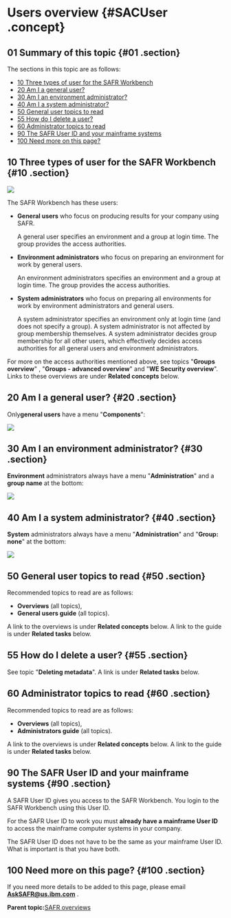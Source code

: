 # Users overview {#SACUser .concept}

## 01 Summary of this topic {#01 .section}

The sections in this topic are as follows:

-   [10 Three types of user for the SAFR Workbench](SACUser.md#10)
-   [20 Am I a general user?](SACUser.md#20)
-   [30 Am I an environment administrator?](SACUser.md#30)
-   [40 Am I a system administrator?](SACUser.md#40)
-   [50 General user topics to read](SACUser.md#50)
-   [55 How do I delete a user?](SACUser.md#55)
-   [60 Administrator topics to read](SACUser.md#60)
-   [90 The SAFR User ID and your mainframe systems](SACUser.md#90)
-   [100 Need more on this page?](SACUser.md#100)

## 10 Three types of user for the SAFR Workbench {#10 .section}

![](images/User_Concept_Admin_GU_02.gif)

The SAFR Workbench has these users:

-   **General users** who focus on producing results for your company using SAFR.

    A general user specifies an environment and a group at login time. The group provides the access authorities.

-   **Environment administrators** who focus on preparing an environment for work by general users.

    An environment administrators specifies an environment and a group at login time. The group provides the access authorities.

-   **System administrators** who focus on preparing all environments for work by environment administrators and general users.

    A system administrator specifies an environment only at login time \(and does not specify a group\). A system administrator is not affected by group membership themselves. A system administrator decides group membership for all other users, which effectively decides access authorities for all general users and environment administrators.


For more on the access authorities mentioned above, see topics "**Groups overview**" , "**Groups - advanced overview**" and "**WE Security overview**". Links to these overviews are under **Related concepts** below.

## 20 Am I a general user? {#20 .section}

Only**general users** have a menu "**Components**":

![](images/Users_GenUser03.GIF)

## 30 Am I an environment administrator? {#30 .section}

**Environment** administrators always have a menu "**Administration**" and a **group name** at the bottom:

![](images/Users_EnvAdmin03.GIF)

## 40 Am I a system administrator? {#40 .section}

**System** administrators always have a menu "**Administration**" and "**Group: none**" at the bottom:

![](images/Users_SysAdmin03.GIF)

## 50 General user topics to read {#50 .section}

Recommended topics to read are as follows:

-   **Overviews** \(all topics\),
-   **General users guide** \(all topics\).

A link to the overviews is under **Related concepts** below. A link to the guide is under **Related tasks** below.

## 55 How do I delete a user? {#55 .section}

See topic "**Deleting metadata**". A link is under **Related tasks** below.

## 60 Administrator topics to read {#60 .section}

Recommended topics to read are as follows:

-   **Overviews** \(all topics\),
-   **Administrators guide** \(all topics\).

A link to the overviews is under **Related concepts** below. A link to the guide is under **Related tasks** below.

## 90 The SAFR User ID and your mainframe systems {#90 .section}

A SAFR User ID gives you access to the SAFR Workbench. You login to the SAFR Workbench using this User ID.

For the SAFR User ID to work you must **already have a mainframe User ID** to access the mainframe computer systems in your company.

The SAFR User ID does not have to be the same as your mainframe User ID. What is important is that you have both.

## 100 Need more on this page? {#100 .section}

If you need more details to be added to this page, please email **AskSAFR@us.ibm.com** .

**Parent topic:**[SAFR overviews](../html/AAR450Overviews.md)


